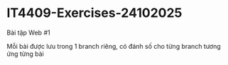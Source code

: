 
# IT4409-Exercises-24102025

Bài tập Web #1

Mỗi bài được lưu trong 1 branch riêng, có đánh số cho từng branch tương ứng từng bài
